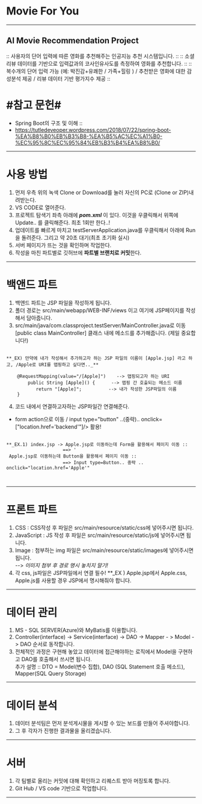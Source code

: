 <h1> Movie For You </h1>
<hr> 
<h2> AI Movie Recommendation Project </h2>
:: 사용자의 단어 입력에 따른 영화를 추천해주는 인공지능 추천 시스템입니다. ::
:: 소셜 리뷰 데이터를 기반으로 입력값과의 코사인유사도를 측정하여 영화를 추천합니다. ::
:: 복수개의 단어 입력 가능 (예: 박진감+유쾌한 / 가족+힐링 ) / 추천받은 영화에 대한 감성분석 제공 / 리뷰 데이터 기반 평가지수 제공 ::



# #참고 문헌# #
- Spring Boot의 구조 및 이해 ::  
- https://tutledeveoper.wordpress.com/2018/07/22/spring-boot-%EA%B8%B0%EB%B3%B8-%EA%B5%AC%EC%A1%B0-%EC%95%8C%EC%95%84%EB%B3%B4%EA%B8%B0/

<hr>


# 사용 방법 #  
1. 먼저 우측 위의 녹색 Clone or Download를 눌러 자신의 PC로 (Clone or ZIP)내려받는다.  
2. VS CODE로 열어준다.  
3. 프로젝트 탐색기 좌측 아래에 **_pom.xml_** 이 있다. 이것을 우클릭해서 위쪽에 Update.. 를 클릭해준다. 최초 1회만 한다..!   
4. 업데이트를 빠르게 마치고 testServerApplication.java를 우클릭해서 아래에 Run을 돌려준다. 그리고 약 20초 대기(최초 초기화 실시)  
5. 서버 페이지가 뜨는 것을 확인하며 작업한다.  
6. 작성을 마친 파트별로 깃허브에 **파트별 브랜치로 커밋**한다.   


<hr>

# 백앤드 파트 #  
1. 백앤드 파트는 JSP 파일을 작성하게 됩니다.  
2. 폴더 경로는 src/main/webapp/WEB-INF/views 이고 여기에 JSP페이지를 작성해서 담아줍니다.  
3. src/main/java/com.classproject.testServer/MainController.java로 이동  
   [public class MainController] 클래스 내에 메소드를 추가해줍니다. (제일 중요합니다!)  
   
 <pre><code>
**_EX) 만약에 내가 작성해서 추가하고자 하는 JSP 파일의 이름이 [Apple.jsp] 라고 하고, /Apple로 URI를 맵핑하고 싶다면.._**   
      
    @RequestMapping(value="/[Apple]")    --> 맵핑되고자 하는 URI   
        public String [Apple]() {      --> 맵핑 간 호출되는 메소드 이름  
           return "[Apple]";          --> 내가 작성한 JSP파일의 이름  
    }  </code></pre>
    
4. 코드 내에서 연결하고자하는 JSP파일간 연결해준다.  
  - form action으로 이동 / input type="button" ..(중략).. onclick=["location.href='backend'"]/> 활용! 
  <pre><code>
**_EX.1) index.jsp -> Apple.jsp로 이동하는데 Form을 활용해서 페이지 이동 ::  
                     ==> '<form action = Apple.jsp..' 중략  
                        
**_EX.2) index.jps -> Apple.jsp로 이동하는데 Button을 활용해서 페이지 이동 ::  
                     ==> Input type=Button.. 중략 .. onclick="location.href='Apple'"  
                        </code></pre>
                    
<hr>

# 프론트 파트 #  
1. CSS : CSS작성 후 파일은 src/main/resource/static/css에 넣어주시면 됩니다.  
2. JavaScript : JS 작성 후 파일은 src/main/resource/static/js에 넣어주시면 됩니다.  
3. Image : 첨부하는 img 파일은 src/main/resource/static/images에 넣어주시면 됩니다.  
  --> _이미지 첨부 후 경로 명시 놓치지 말기!_   
4. 각 css, js파일은 JSP파일에서 연결 필수! 
  **_EX ) Apple.jsp에서 Apple.css, Apple.js를 사용할 경우 JSP에서 명시해줘야 합니다.
  
  
<hr>

# 데이터 관리 #  
1. MS - SQL SERVER(Azure)와 MyBatis를 이용합니다.  
2. Controller(interface) -> Service(interface) -> DAO -> Mapper - > Model -> DAO 순서로 동작합니다.  
3. 전체적인 과정은 구현해 놓았고 데이터에 접근해야하는 로직에서 Model을 구현하고 DAO를 호출해서 쓰시면 됩니다.  
추가 설명 :: DTO = Model(변수 집합), DAO (SQL Statement 호출 메소드), Mapper(SQL Query Storage) 

<hr>

# 데이터 분석 #  
1. 데이터 분석팀은 먼저 분석게시물을 게시할 수 있는 보드를 만들어 주셔야합니다.  
2. 그 후 각자가 진행한 결과물을 올리겠습니다.  
<hr>

# 서버 #  
1. 각 팀별로 올리는 커밋에 대해 확인하고 리퀘스트 받아 머징토록 합니다.
2. Git Hub / VS code 기반으로 작업합니다.  
<hr>
